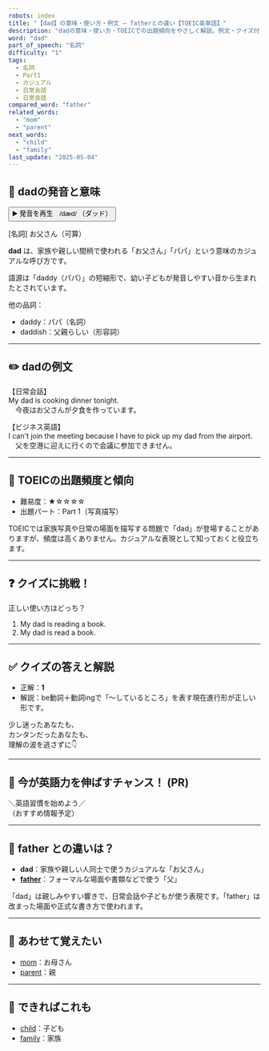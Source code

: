 ```yaml
---
robots: index
title: "【dad】の意味・使い方・例文 ― fatherとの違い【TOEIC英単語】"
description: "dadの意味・使い方・TOEICでの出題傾向をやさしく解説。例文・クイズ付きでfatherとの違いもわかりやすく学べます。"
word: "dad"
part_of_speech: "名詞"
difficulty: "1"
tags:
  - 名詞
  - Part1
  - カジュアル
  - 日常会話
  - 日常会話
compared_word: "father"
related_words:
  - "mom"
  - "parent"
next_words:
  - "child"
  - "family"
last_update: "2025-05-04"
---
```


## 🔰 dadの発音と意味

<button class="play-audio" onclick="playTTS('dad')">
  <span class="play-audio-main">
    ▶️ 発音を再生　/dæd/
  </span>
  <span class="play-audio-sub">
    （ダッド）
  </span>
</button>

[名詞] お父さん（可算）

**dad** は、家族や親しい間柄で使われる「お父さん」「パパ」という意味のカジュアルな呼び方です。

語源は「daddy（パパ）」の短縮形で、幼い子どもが発音しやすい音から生まれたとされています。

他の品詞：  
- daddy：パパ（名詞）
- daddish：父親らしい（形容詞）

---

## ✏️ dadの例文

【日常会話】  
My dad is cooking dinner tonight.  
　今夜はお父さんが夕食を作っています。

【ビジネス英語】  
I can't join the meeting because I have to pick up my dad from the airport.  
　父を空港に迎えに行くので会議に参加できません。

---

## 🎯 TOEICの出題頻度と傾向

- 難易度：★☆☆☆☆
- 出題パート：Part 1（写真描写）

TOEICでは家族写真や日常の場面を描写する問題で「dad」が登場することがありますが、頻度は高くありません。カジュアルな表現として知っておくと役立ちます。

---

## ❓ クイズに挑戦！

正しい使い方はどっち？

1. My dad is reading a book.  
2. My dad is read a book.

---

## ✅ クイズの答えと解説

- 正解：**1**
- 解説：be動詞＋動詞ingで「～しているところ」を表す現在進行形が正しい形です。

少し迷ったあなたも、  
カンタンだったあなたも、  
理解の波を逃さずに👇️

---

## 🚀 今が英語力を伸ばすチャンス！ (PR)

<div class="info-center">
＼英語習慣を始めよう／<br>  
（おすすめ情報予定）
</div>

---

## 🤔  father との違いは？

- **dad**：家族や親しい人同士で使うカジュアルな「お父さん」
- **[father](/father)**：フォーマルな場面や書類などで使う「父」

「dad」は親しみやすい響きで、日常会話や子どもが使う表現です。「father」は改まった場面や正式な書き方で使われます。

---

## 🧩 あわせて覚えたい

- [mom](/mom)：お母さん
- [parent](/parent)：親

---

## 📖 できればこれも

- [child](/child)：子ども
- [family](/family)：家族

<!-- cvid: aid14_bid13 -->
